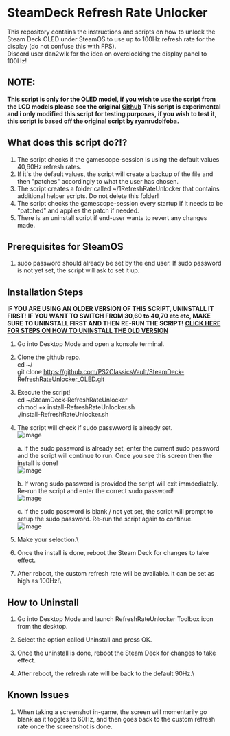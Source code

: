 # SteamDeck Refresh Rate Unlocker
This repository contains the instructions and scripts on how to unlock the Steam Deck OLED under SteamOS to use up to 100Hz refresh rate for the display (do not confuse this with FPS). \
Discord user dan2wik for the idea on overclocking the display panel to 100Hz!

## NOTE: 
**This script is only for the OLED model, if you wish to use the script from the LCD models please see the original [Github](https://github.com/ryanrudolfoba/SteamDeck-RefreshRateUnlocker)**
**This script is experimental and i only modified this script for testing purposes, if you wish to test it, this script is based off the original script by ryanrudolfoba.**

## What does this script do?!?
1. The script checks if the gamescope-session is using the default values 40,60Hz refresh rates.
2. If it's the default values, the script will create a backup of the file and then "patches" accordingly to what the user has chosen.
3. The script creates a folder called ~/1RefreshRateUnlocker that contains additional helper scripts. Do not delete this folder!
4. The script checks the gamescope-session every startup if it needs to be "patched" and applies the patch if needed.
5. There is an uninstall script if end-user wants to revert any changes made.

## Prerequisites for SteamOS
1. sudo password should already be set by the end user. If sudo password is not yet set, the script will ask to set it up.

## Installation Steps
**IF YOU ARE USING AN OLDER VERSION OF THIS SCRIPT, UNINSTALL IT FIRST!**
**IF YOU WANT TO SWITCH FROM 30,60 to 40,70 etc etc, MAKE SURE TO UNINSTALL FIRST AND THEN RE-RUN THE SCRIPT!**
**[CLICK HERE FOR STEPS ON HOW TO UNINSTALL THE OLD VERSION](https://github.com/ryanrudolfoba/SteamDeck-RefreshRateUnlocker/tree/7ccbc1a4e32f4244b27bf8dd15daaf39f307031a#how-to-uninstall)**
1. Go into Desktop Mode and open a konsole terminal.
2. Clone the github repo. \
   cd ~/ \
   git clone https://github.com/PS2ClassicsVault/SteamDeck-RefreshRateUnlocker_OLED.git
3. Execute the script! \
   cd ~/SteamDeck-RefreshRateUnlocker \
   chmod +x install-RefreshRateUnlocker.sh \
   ./install-RefreshRateUnlocker.sh
   
4. The script will check if sudo passwword is already set.\
![image](https://user-images.githubusercontent.com/98122529/225724178-364284ac-f504-4798-b5e5-a03001dda5da.png)

   a. If the sudo password is already set, enter the current sudo password and the script will continue to run. Once you see this screen then the install is done!\
![image](https://user-images.githubusercontent.com/98122529/225747904-d0352779-40ef-4dfb-afad-c473b2a9bc5b.png)

   b. If wrong sudo password is provided the script will exit immdediately. Re-run the script and enter the correct sudo password!\
![image](https://user-images.githubusercontent.com/98122529/225724539-d73dc9ce-c468-49d1-8d2c-83276bfc34bb.png)
         
   c. If the sudo password is blank / not yet set, the script will prompt to setup the sudo password. Re-run the script again to continue.\
![image](https://user-images.githubusercontent.com/98122529/225725477-33f8ffaa-13a1-452e-b993-aceb3192726f.png)


5. Make your selection.\

6. Once the install is done, reboot the Steam Deck for changes to take effect.
         
7. After reboot, the custom refresh rate will be available. It can be set as high as 100Hz!\


## How to Uninstall
1. Go into Desktop Mode and launch RefreshRateUnlocker Toolbox icon from the desktop.

2. Select the option called Uninstall and press OK.

3. Once the uninstall is done, reboot the Steam Deck for changes to take effect.
         
4. After reboot, the refresh rate will be back to the default 90Hz.\


## Known Issues
1. When taking a screenshot in-game, the screen will momentarily go blank as it toggles to 60Hz, and then goes back to the custom refresh rate once the screenshot is done.

